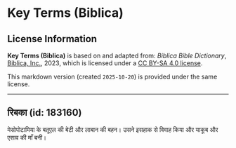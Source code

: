 # Key Terms (Biblica)

## License Information

**Key Terms (Biblica)** is based on and adapted from: _Biblica Bible Dictionary_, [Biblica, Inc.](https://www.biblica.com/), 2023, which is licensed under a [CC BY-SA 4.0 license](https://creativecommons.org/licenses/by-sa/4.0/legalcode.en).

This markdown version (created `2025-10-20`) is provided under the same license.



--------------------------------

## रिबका (id: 183160)

मेसोपोटामिया के बतूएल की बेटी और लाबान की बहन। उसने इसहाक से विवाह किया और याकूब और एसाव की माँ बनी।


